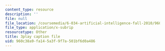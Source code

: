 ```yaml
---
content_type: resource
description: ''
file: null
file_location: /coursemedia/6-034-artificial-intelligence-fall-2010/960c38a9fa145a3f9f7a501bf6d0a486_09mb78oiPkA.vtt
file_type: application/x-subrip
resourcetype: Other
title: 3play caption file
uid: 960c38a9-fa14-5a3f-9f7a-501bf6d0a486
---
```

